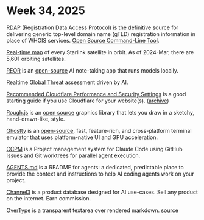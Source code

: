 # Week 34, 2025

[RDAP](https://lookup.icann.org/) (Registration Data Access Protocol) is the definitive source for delivering generic top-level domain name (gTLD) registration information in place of WHOIS services. [Open Source Command-Line Tool](https://github.com/icann/icann-rdap/wiki/RDAP-command).

[Real-time map](https://www.starlinkmap.org) of every Starlink satellite in orbit. As of 2024-Mar, there are 5,601 orbiting satellites.

[REOR](https://www.reorproject.org) is an [open-source](https://github.com/reorproject/reor) AI note-taking app that runs models locally.

Realtime [Global Threat](https://globalthreat.info) assessment driven by AI.

[Recommended Cloudflare Performance and Security Settings](https://linuxblog.io/recommended-cloudflare-performance-security-settings-guide/) is a good starting guide if you use Cloudflare for your website(s). ([archive](https://archive.ph/CHQCB))

[Rough.js](https://roughjs.com) is an [open source](https://github.com/rough-stuff/rough) graphics library that lets you draw in a sketchy, hand-drawn-like, style.

[Ghostty](https://ghostty.org) is an [open-source](https://github.com/ghostty-org/ghostty), fast, feature-rich, and cross-platform terminal emulator that uses platform-native UI and GPU acceleration.

[CCPM](https://github.com/automazeio/ccpm) is a Project management system for Claude Code using GitHub Issues and Git worktrees for parallel agent execution.

[AGENTS.md](https://agents.md) is a README for agents: a dedicated, predictable place to provide the context and instructions to help AI coding agents work on your project.

[Channel3](https://trychannel3.com) is a product database designed for AI use-cases. Sell any product on the internet. Earn commission.

[OverType](https://overtype.dev) is a transparent textarea over rendered markdown. [source](https://github.com/panphora/overtype)